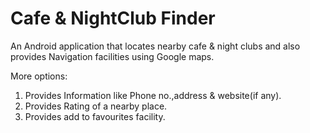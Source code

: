 # Cafe & NightClub Finder

An Android application that locates nearby cafe & night clubs and also provides Navigation facilities using Google maps.

   More options:
   1. Provides Information like Phone no.,address & website(if any).
   2. Provides Rating of a nearby place.
   3. Provides add to favourites facility.
